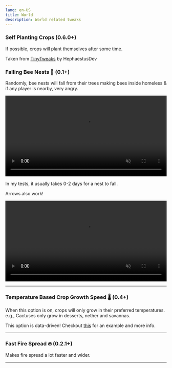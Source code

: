 ```yaml
---
lang: en-US
title: World
description: World related tweaks
---
```


### Self Planting Crops (0.6.0+)

If possible, crops will plant themselves after some time.

Taken from [TinyTweaks](https://www.curseforge.com/minecraft/mc-mods/tinytweaks) by HephaestusDev

### Falling Bee Nests 🐝 (0.1+)

Randomly, bee nests will fall from their trees making bees inside homeless & if any player is nearby, very angry.

<video style="display: block; margin-left: auto; margin-right: auto; max-width: 100%;" width="520" muted autoplay loop>
  <source src="/videos/bee_fall.webm" type="video/mp4">
  Your browser does not support the video tag.
</video>

In my tests, it usually takes 0-2 days for a nest to fall.

Arrows also work!

<video style="display: block; margin-left: auto; margin-right: auto; max-width: 100%;" width="520" muted autoplay loop>
  <source src="/videos/bee_fall_arrow.webm" type="video/mp4">
  Your browser does not support the video tag.
</video>

***
### Temperature Based Crop Growth Speed 🌡️ (0.4+)

When this option is on, crops will only grow in their preferred temperatures. e.g., Cactuses only grow in desserts, nether and savannas.

This option is data-driven! Checkout [this](https://github.com/melontini/andromeda/blob/1.19-fabric/src/main/resources/data/andromeda/am_crop_temperatures/crops/minecraft_wheat.json) for an example and more info.

***
### Fast Fire Spread 🔥 (0.2.1+)

Makes fire spread a lot faster and wider.

***
